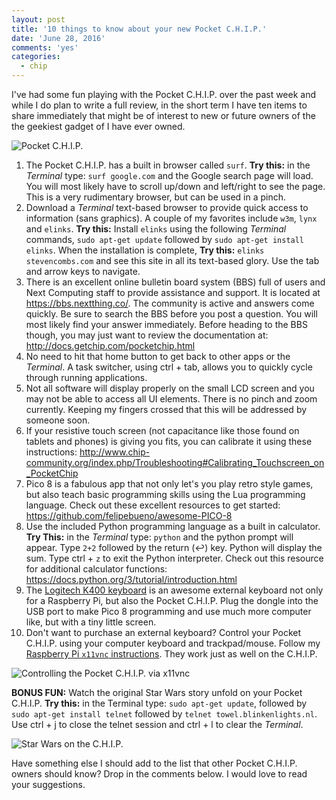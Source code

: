 ```yaml
---
layout: post
title: '10 things to know about your new Pocket C.H.I.P.'
date: 'June 28, 2016'
comments: 'yes'
categories:
  - chip
---
```

  
I've had some fun playing with the Pocket C.H.I.P. over the past week and while I do plan to write a full review, in the short term I have ten items to share immediately that might be of interest to new or future owners of the the geekiest gadget of I have ever owned.

![Pocket C.H.I.P.](http://www.stevencombs.com/images/posts/pocket_chip.jpg)

1. The Pocket C.H.I.P. has a built in browser called `surf`. **Try this:** in the *Terminal* type: `surf google.com` and the Google search page will load. You will most likely have to scroll up/down and left/right to see the page. This is a very rudimentary browser, but can be used in a pinch.
2. Download a *Terminal* text-based browser to provide quick access to information (sans graphics). A couple of my favorites include `w3m`, `lynx` and `elinks`. **Try this:** Install `elinks` using the following *Terminal* commands, `sudo apt-get update` followed by `sudo apt-get install elinks`. When the installation is complete, **Try this:** `elinks stevencombs.com` and see this site in all its text-based glory. Use the tab and arrow keys to navigate.
3. There is an excellent online bulletin board system (BBS) full of users and Next Computing staff to provide assistance and support. It is located at <https://bbs.nextthing.co/>. The community is active and answers come quickly. Be sure to search the BBS before you post a question. You will most likely find your answer immediately. Before heading to the BBS though, you may just want to review the documentation at: <http://docs.getchip.com/pocketchip.html>
4. No need to hit that home button to get back to other apps or the *Terminal*. A task switcher, using ctrl + tab, allows you to quickly cycle through running applications.
5. Not all software will display properly on the small LCD screen and you may not be able to access all UI elements. There is no pinch and zoom currently. Keeping my fingers crossed that this will be addressed by someone soon.
6. If your resistive touch screen (not capacitance like those found on tablets and phones) is giving you fits, you can calibrate it using these instructions: <http://www.chip-community.org/index.php/Troubleshooting#Calibrating_Touchscreen_on_PocketChip>
7. Pico 8 is a fabulous app that not only let's you play retro style games, but also teach basic programming skills using the Lua programming language. Check out these excellent resources to get started: <https://github.com/felipebueno/awesome-PICO-8>
8. Use the included Python programming language as a built in calculator. **Try This:** in the *Terminal* type: `python` and the python prompt will appear. Type `2+2` followed by the return (↩) key. Python will display the sum. Type ctrl + `z` to exit the Python interpreter. Check out this resource for additional calculator functions: <https://docs.python.org/3/tutorial/introduction.html>
9. The [Logitech K400 keyboard](http://amzn.to/29loNc3) is an awesome external keyboard not only for a Raspberry Pi, but also the Pocket C.H.I.P. Plug the dongle into the USB port to make Pico 8 programming and use much more computer like, but with a tiny little screen.
10. Don't want to purchase an external keyboard? Control your Pocket C.H.I.P. using your computer keyboard and trackpad/mouse. Follow my [Raspberry Pi `x11vnc` instructions](http://www.stevencombs.com/raspberrypi/2016/03/24/mirror-raspi-monitor-on-mac.html). They work just as well on the C.H.I.P.

![Controlling the Pocket C.H.I.P. via x11vnc](https://lh3.googleusercontent.com/mLeA1bFTLZkzlWfV-QaG3OB5-438GbNNd2GiNcYbj6DvGYhMATZbbUvL0A2jCKR5_Ab02fagGrgeRPh2naC2qPx-y9WSEo2q3G-iJd5_by_TZDs7NmLTvX6iqqorpxT1PLXh0tGk1ITUNRvPLGCiR0Bull1EL14Mfq3P-w0hBf4wRsU2ANgOK9kkeex11xm1dwSsNAInMZFSckKgZ2Bmyhf-f-v_z6CNzqRo5NiqWs57FGPQRHNeMdPCsbBWlfhG6p7tB0pu-1R-G2cbsvJEMwY2E39CipwHp5_q9xtODNm1GxxRDSoAzr3pauRTRoQ-VT7IkJIpfkGTMil8nyOR2y16GpfVIsDIP3apTQYR-FHxXaTLaYJYjtLQaXh4KxrObBvT46J0y3mKghW8L12mn8iidv1R5vNwDbwUOGog7k_dDuwbr90-JHu3b9HkT8YenAp2yZv_efN0D4Nh6vuuMMdEI5dij7MxndbkuTIrBDzv6W4TndySD5zOVxvFmX10uFW5V-D4TsG8YvCiUhYdGbFdgJ8xzmRDl84HpAT-pQhJcavPwp5VsX2cvfXVw0-q8hdMqLQEOJB3uOJf5U_dGfsNUUeutR-f=w960-h680-no)

**BONUS FUN:** Watch the original Star Wars story unfold on your Pocket C.H.I.P. **Try this:** in the Terminal type: `sudo apt-get update`, followed by `sudo apt-get install telnet` followed by `telnet towel.blinkenlights.nl`. Use ctrl + j to close the telnet session and ctrl + l to clear the *Terminal*.

![Star Wars on the C.H.I.P.](https://lh3.googleusercontent.com/cFUGmmQh0EzBBCwFvnsbrvE22fWpOfyMehtge99keeoKHBLP0PmV-X0DHPhiAm8E718KGb2Z4asueGfxzRWYvroox1xig1cJe5Wozb3JkiESyg5j5jAenuP0ViCgvt97X2kXUs75UXuqk0wX3RrprDdnIfLlqIjCy-eov_WHbLTm4F-z0qH4mPrD8EY9ZaMpQifP0MdZzx5ulPb4ihQ9yt1q32oIimhdzEPog-v_CVizlZycYhBp05IpWzyZrcoM4-EPIcV3qaAHnLDt_wxnde_pNuxG5857fm761Ldkp7mpy1lnySJh0QcoZWkuklYuQLbGz5K2OI1_qFGNoMoSetDUMWEuGGh4ymPiVh7ZRVCruJfFHL8jUvGAHOVck9NSQpReGybTfLSSi3P4EicbQowmGEQcZPgMREUnfRpNihysiP03CCq6i64MrKRlqBjhDW2h_nxPO0s_OTVEhuNW0EZbFckxsnzG0ny34M5KXr8wBQemmXqViDwjUZuaIzdt9wXvL0TqOv39g8xAkGIM1rEa5lWugm9jHZcBsHRyQtc9wmyLpsV048WPYqmmsEhNRu-fOhUeJBCoqEeEmXGatY1qJyAaJyaV=w960-h545-no)

Have something else I should add to the list that other Pocket C.H.I.P. owners should know? Drop in the comments below. I would love to read your suggestions.